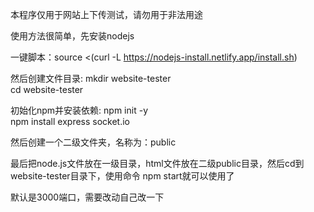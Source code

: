 本程序仅用于网站上下传测试，请勿用于非法用途

使用方法很简单，先安装nodejs

一键脚本：source <(curl -L https://nodejs-install.netlify.app/install.sh)

然后创建文件目录:
mkdir website-tester<br>
cd website-tester

初始化npm并安装依赖:
npm init -y<br>
npm install express socket.io

然后创建一个二级文件夹，名称为：public

最后把node.js文件放在一级目录，html文件放在二级public目录，然后cd到website-tester目录下，使用命令 npm start就可以使用了

默认是3000端口，需要改动自己改一下
